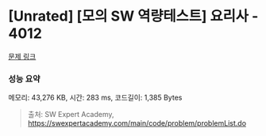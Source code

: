 # [Unrated] [모의 SW 역량테스트] 요리사 - 4012 

[문제 링크](https://swexpertacademy.com/main/code/problem/problemDetail.do?contestProbId=AWIeUtVakTMDFAVH) 

### 성능 요약

메모리: 43,276 KB, 시간: 283 ms, 코드길이: 1,385 Bytes



> 출처: SW Expert Academy, https://swexpertacademy.com/main/code/problem/problemList.do